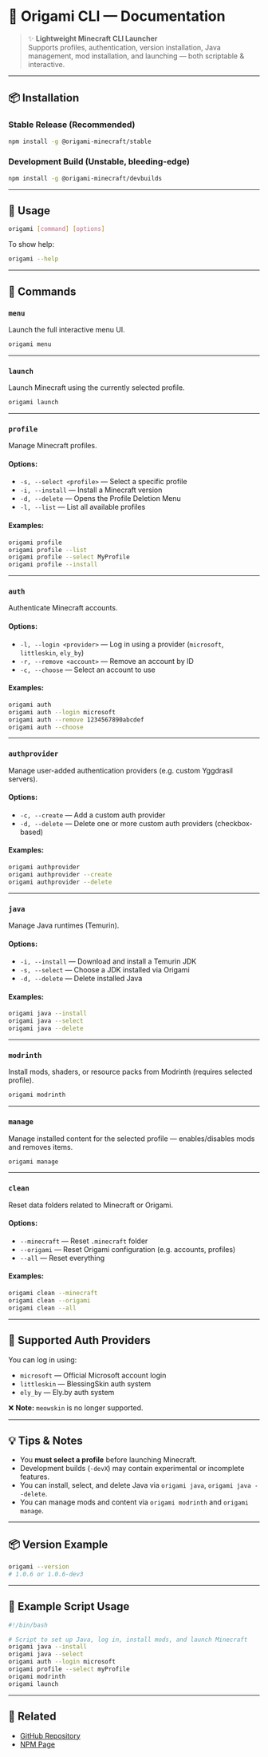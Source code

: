 # 🌸 Origami CLI — Documentation

> ✨ **Lightweight Minecraft CLI Launcher**  
> Supports profiles, authentication, version installation, Java management, mod installation, and launching — both scriptable & interactive.

---

## 📦 Installation

### Stable Release (Recommended)

```bash
npm install -g @origami-minecraft/stable
```

### Development Build (Unstable, bleeding-edge)

```bash
npm install -g @origami-minecraft/devbuilds
```

---

## 🧭 Usage

```bash
origami [command] [options]
```

To show help:

```bash
origami --help
```

---

## 📜 Commands

### `menu`

Launch the full interactive menu UI.

```bash
origami menu
```

---

### `launch`

Launch Minecraft using the currently selected profile.

```bash
origami launch
```

---

### `profile`

Manage Minecraft profiles.

#### Options:

* `-s, --select <profile>` — Select a specific profile
* `-i, --install` — Install a Minecraft version
* `-d, --delete` — Opens the Profile Deletion Menu
* `-l, --list` — List all available profiles

#### Examples:

```bash
origami profile
origami profile --list
origami profile --select MyProfile
origami profile --install
```

---

### `auth`

Authenticate Minecraft accounts.

#### Options:

* `-l, --login <provider>` — Log in using a provider (`microsoft`, `littleskin`, `ely_by`)
* `-r, --remove <account>` — Remove an account by ID
* `-c, --choose` — Select an account to use

#### Examples:

```bash
origami auth
origami auth --login microsoft
origami auth --remove 1234567890abcdef
origami auth --choose
```

---

### `authprovider`

Manage user-added authentication providers (e.g. custom Yggdrasil servers).

#### Options:

* `-c, --create` — Add a custom auth provider
* `-d, --delete` — Delete one or more custom auth providers (checkbox-based)

#### Examples:

```bash
origami authprovider
origami authprovider --create
origami authprovider --delete
```

---

### `java`

Manage Java runtimes (Temurin).

#### Options:

* `-i, --install` — Download and install a Temurin JDK
* `-s, --select` — Choose a JDK installed via Origami
* `-d, --delete` — Delete installed Java

#### Examples:

```bash
origami java --install
origami java --select
origami java --delete
```

---

### `modrinth`

Install mods, shaders, or resource packs from Modrinth (requires selected profile).

```bash
origami modrinth
```

---

### `manage`

Manage installed content for the selected profile — enables/disables mods and removes items.

```bash
origami manage
```

---

### `clean`

Reset data folders related to Minecraft or Origami.

#### Options:

* `--minecraft` — Reset `.minecraft` folder
* `--origami` — Reset Origami configuration (e.g. accounts, profiles)
* `--all` — Reset everything

#### Examples:

```bash
origami clean --minecraft
origami clean --origami
origami clean --all
```

---

## 🧪 Supported Auth Providers

You can log in using:

* `microsoft` — Official Microsoft account login
* `littleskin` — BlessingSkin auth system
* `ely_by` — Ely.by auth system

❌ **Note:** `meowskin` is no longer supported.

---

## 💡 Tips & Notes

* You **must select a profile** before launching Minecraft.
* Development builds (`-devX`) may contain experimental or incomplete features.
* You can install, select, and delete Java via `origami java`, `origami java --delete`.
* You can manage mods and content via `origami modrinth` and `origami manage`.

---

## 📦 Version Example

```bash
origami --version
# 1.0.6 or 1.0.6-dev3
```

---

## 🔧 Example Script Usage

```bash
#!/bin/bash

# Script to set up Java, log in, install mods, and launch Minecraft
origami java --install
origami java --select
origami auth --login microsoft
origami profile --select myProfile
origami modrinth
origami launch
```

---

## 📖 Related

* [GitHub Repository](https://github.com/merasugd/origami-launcher)
* [NPM Page](https://www.npmjs.com/package/@origami-minecraft/stable)